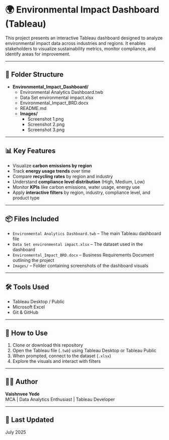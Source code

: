 # 🌍 Environmental Impact Dashboard (Tableau)

This project presents an interactive Tableau dashboard designed to analyze environmental impact data across industries and regions. It enables stakeholders to visualize sustainability metrics, monitor compliance, and identify areas for improvement.

---

## 📁 Folder Structure

- **Environmental_Impact_Dashboard/**
  - Environmental Analytics Dashboard.twb
  - Data Set environmental impact.xlsx
  - Environmental_Impact_BRD.docx
  - README.md
  - **Images/**
    - Screenshot 1.png
    - Screenshot 2.png
    - Screenshot 3.png

---

## 📊 Key Features

- Visualize **carbon emissions by region**
- Track **energy usage trends** over time
- Compare **recycling rates** by region and industry
- Understand **compliance level distribution** (High, Medium, Low)
- Monitor **KPIs** like carbon emissions, water usage, energy use
- Apply **interactive filters** by region, industry, compliance level, and product type

---

## 📦 Files Included

- `Environmental Analytics Dashboard.twb` – The main Tableau dashboard file
- `Data Set environmental impact.xlsx` – The dataset used in the dashboard
- `Environmental_Impact_BRD.docx` – Business Requirements Document outlining the project
- `Images/` – Folder containing screenshots of the dashboard visuals

---

## 🛠️ Tools Used

- Tableau Desktop / Public
- Microsoft Excel
- Git & GitHub

---

## 🧪 How to Use

1. Clone or download this repository
2. Open the Tableau file (`.twb`) using Tableau Desktop or Tableau Public
3. When prompted, connect to the dataset (`.xlsx`)
4. Explore the visuals and interact with filters

---

## 👩‍💻 Author

**Vaishnvee Yede**  
MCA | Data Analytics Enthusiast | Tableau Developer

---

## 📅 Last Updated

July 2025

